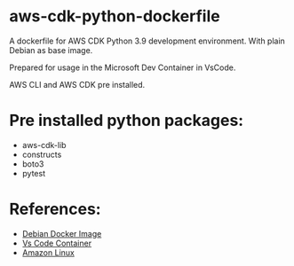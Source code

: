 # aws-cdk-python-dockerfile

A dockerfile for AWS CDK Python 3.9 development environment. With plain Debian as base image.

Prepared for usage in the Microsoft Dev Container in VsCode.

AWS CLI and  AWS CDK pre installed.

# Pre installed python packages:
* aws-cdk-lib
* constructs
* boto3
* pytest

# References:
* [Debian Docker Image](https://hub.docker.com/_/debian)
* [Vs Code Container](
https://code.visualstudio.com/docs/devcontainers/containers)
* [Amazon Linux](https://docs.aws.amazon.com/linux/)
